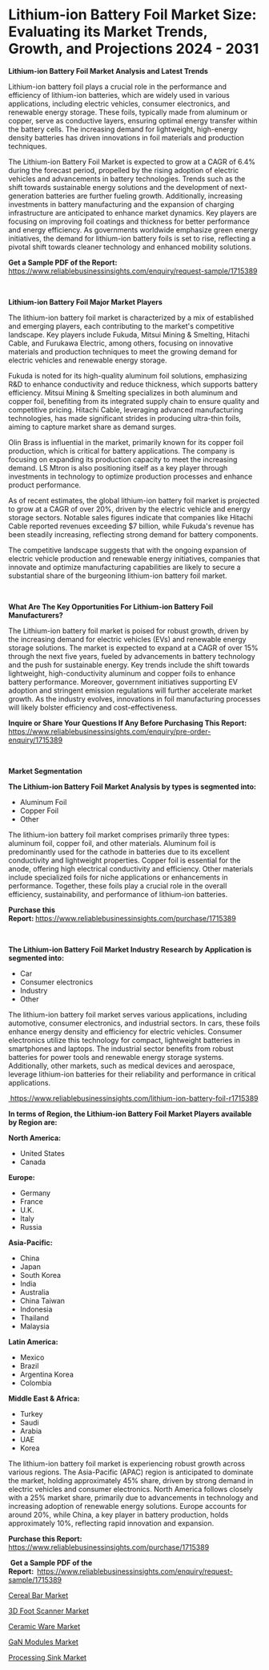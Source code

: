 <p><h1>Lithium-ion Battery Foil Market Size: Evaluating its Market Trends, Growth, and Projections 2024 - 2031</h1></p><p><strong>Lithium-ion Battery Foil Market Analysis and Latest Trends</strong></p>
<p><p>Lithium-ion battery foil plays a crucial role in the performance and efficiency of lithium-ion batteries, which are widely used in various applications, including electric vehicles, consumer electronics, and renewable energy storage. These foils, typically made from aluminum or copper, serve as conductive layers, ensuring optimal energy transfer within the battery cells. The increasing demand for lightweight, high-energy density batteries has driven innovations in foil materials and production techniques.</p><p>The Lithium-ion Battery Foil Market is expected to grow at a CAGR of 6.4% during the forecast period, propelled by the rising adoption of electric vehicles and advancements in battery technologies. Trends such as the shift towards sustainable energy solutions and the development of next-generation batteries are further fueling growth. Additionally, increasing investments in battery manufacturing and the expansion of charging infrastructure are anticipated to enhance market dynamics. Key players are focusing on improving foil coatings and thickness for better performance and energy efficiency. As governments worldwide emphasize green energy initiatives, the demand for lithium-ion battery foils is set to rise, reflecting a pivotal shift towards cleaner technology and enhanced mobility solutions.</p></p>
<p><strong>Get a Sample PDF of the Report:&nbsp;</strong> <a href="https://www.reliablebusinessinsights.com/enquiry/request-sample/1715389?utm_campaign=97&utm_medium=2&utm_source=Github&utm_content=ia&utm_term=23102024&utm_id=lithium-ion-battery-foil">https://www.reliablebusinessinsights.com/enquiry/request-sample/1715389</a></p>
<p>&nbsp;</p>
<p><strong>Lithium-ion Battery Foil Major Market Players</strong></p>
<p><p>The lithium-ion battery foil market is characterized by a mix of established and emerging players, each contributing to the market's competitive landscape. Key players include Fukuda, Mitsui Mining & Smelting, Hitachi Cable, and Furukawa Electric, among others, focusing on innovative materials and production techniques to meet the growing demand for electric vehicles and renewable energy storage.</p><p>Fukuda is noted for its high-quality aluminum foil solutions, emphasizing R&D to enhance conductivity and reduce thickness, which supports battery efficiency. Mitsui Mining & Smelting specializes in both aluminum and copper foil, benefiting from its integrated supply chain to ensure quality and competitive pricing. Hitachi Cable, leveraging advanced manufacturing technologies, has made significant strides in producing ultra-thin foils, aiming to capture market share as demand surges.</p><p>Olin Brass is influential in the market, primarily known for its copper foil production, which is critical for battery applications. The company is focusing on expanding its production capacity to meet the increasing demand. LS Mtron is also positioning itself as a key player through investments in technology to optimize production processes and enhance product performance.</p><p>As of recent estimates, the global lithium-ion battery foil market is projected to grow at a CAGR of over 20%, driven by the electric vehicle and energy storage sectors. Notable sales figures indicate that companies like Hitachi Cable reported revenues exceeding $7 billion, while Fukuda's revenue has been steadily increasing, reflecting strong demand for battery components.</p><p>The competitive landscape suggests that with the ongoing expansion of electric vehicle production and renewable energy initiatives, companies that innovate and optimize manufacturing capabilities are likely to secure a substantial share of the burgeoning lithium-ion battery foil market.</p></p>
<p>&nbsp;</p>
<p><strong>What Are The Key Opportunities For Lithium-ion Battery Foil Manufacturers?</strong></p>
<p><p>The Lithium-ion battery foil market is poised for robust growth, driven by the increasing demand for electric vehicles (EVs) and renewable energy storage solutions. The market is expected to expand at a CAGR of over 15% through the next five years, fueled by advancements in battery technology and the push for sustainable energy. Key trends include the shift towards lightweight, high-conductivity aluminum and copper foils to enhance battery performance. Moreover, government initiatives supporting EV adoption and stringent emission regulations will further accelerate market growth. As the industry evolves, innovations in foil manufacturing processes will likely bolster efficiency and cost-effectiveness.</p></p>
<p><strong>Inquire or Share Your Questions If Any Before Purchasing This Report:</strong> <a href="https://www.reliablebusinessinsights.com/enquiry/pre-order-enquiry/1715389?utm_campaign=97&utm_medium=2&utm_source=Github&utm_content=ia&utm_term=23102024&utm_id=lithium-ion-battery-foil">https://www.reliablebusinessinsights.com/enquiry/pre-order-enquiry/1715389</a></p>
<p>&nbsp;</p>
<p><strong>Market Segmentation</strong></p>
<p><strong>The Lithium-ion Battery Foil Market Analysis by types is segmented into:</strong></p>
<p><ul><li>Aluminum Foil</li><li>Copper Foil</li><li>Other</li></ul></p>
<p><p>The lithium-ion battery foil market comprises primarily three types: aluminum foil, copper foil, and other materials. Aluminum foil is predominantly used for the cathode in batteries due to its excellent conductivity and lightweight properties. Copper foil is essential for the anode, offering high electrical conductivity and efficiency. Other materials include specialized foils for niche applications or enhancements in performance. Together, these foils play a crucial role in the overall efficiency, sustainability, and performance of lithium-ion batteries.</p></p>
<p><strong>Purchase this Report:&nbsp;</strong><a href="https://www.reliablebusinessinsights.com/purchase/1715389?utm_campaign=97&utm_medium=2&utm_source=Github&utm_content=ia&utm_term=23102024&utm_id=lithium-ion-battery-foil">https://www.reliablebusinessinsights.com/purchase/1715389</a></p>
<p>&nbsp;</p>
<p><strong>The Lithium-ion Battery Foil Market Industry Research by Application is segmented into:</strong></p>
<p><ul><li>Car</li><li>Consumer electronics</li><li>Industry</li><li>Other</li></ul></p>
<p><p>The lithium-ion battery foil market serves various applications, including automotive, consumer electronics, and industrial sectors. In cars, these foils enhance energy density and efficiency for electric vehicles. Consumer electronics utilize this technology for compact, lightweight batteries in smartphones and laptops. The industrial sector benefits from robust batteries for power tools and renewable energy storage systems. Additionally, other markets, such as medical devices and aerospace, leverage lithium-ion batteries for their reliability and performance in critical applications.</p></p>
<p><a href="https://www.reliablebusinessinsights.com/lithium-ion-battery-foil-r1715389?utm_campaign=97&utm_medium=2&utm_source=Github&utm_content=ia&utm_term=23102024&utm_id=lithium-ion-battery-foil">&nbsp;https://www.reliablebusinessinsights.com/lithium-ion-battery-foil-r1715389</a></p>
<p><strong>In terms of Region, the Lithium-ion Battery Foil Market Players available by Region are:</strong></p>
<p>
    <p> <strong> North America: </strong>
        <ul>
            <li>United States</li>
            <li>Canada</li>
        </ul>
        </p> 
    <p> <strong> Europe: </strong>
        <ul>
            <li>Germany</li>
            <li>France</li>
            <li>U.K.</li>
            <li>Italy</li>
            <li>Russia</li>
        </ul>
        </p> 
    <p> <strong> Asia-Pacific: </strong>
        <ul>
            <li>China</li>
            <li>Japan</li>
            <li>South Korea</li>
            <li>India</li>
            <li>Australia</li>
            <li>China Taiwan</li>
            <li>Indonesia</li>
            <li>Thailand</li>
            <li>Malaysia</li>
        </ul>
        </p> 
    <p> <strong> Latin America: </strong>
        <ul>
            <li>Mexico</li>
            <li>Brazil</li>
            <li>Argentina Korea</li>
            <li>Colombia</li>
        </ul>
        </p> 
    <p> <strong> Middle East & Africa: </strong>
        <ul>
            <li>Turkey</li>
            <li>Saudi</li>
            <li>Arabia</li>
            <li>UAE</li>
            <li>Korea</li>
        </ul>
    </p>
    </p>
<p><p>The lithium-ion battery foil market is experiencing robust growth across various regions. The Asia-Pacific (APAC) region is anticipated to dominate the market, holding approximately 45% share, driven by strong demand in electric vehicles and consumer electronics. North America follows closely with a 25% market share, primarily due to advancements in technology and increasing adoption of renewable energy solutions. Europe accounts for around 20%, while China, a key player in battery production, holds approximately 10%, reflecting rapid innovation and expansion.</p></p>
<p><strong>Purchase this Report: </strong><a href="https://www.reliablebusinessinsights.com/purchase/1715389?utm_campaign=97&utm_medium=2&utm_source=Github&utm_content=ia&utm_term=23102024&utm_id=lithium-ion-battery-foil">https://www.reliablebusinessinsights.com/purchase/1715389</a></p>
<p>&nbsp;<strong>Get a Sample PDF of the Report:&nbsp;&nbsp;</strong><a href="https://www.reliablebusinessinsights.com/enquiry/request-sample/1715389?utm_campaign=97&utm_medium=2&utm_source=Github&utm_content=ia&utm_term=23102024&utm_id=lithium-ion-battery-foil">https://www.reliablebusinessinsights.com/enquiry/request-sample/1715389</a></p>
<p><strong></strong></p>
<p><p><a href="https://www.linkedin.com/pulse/cereal-bar-market-segmentation-applications-types-growth-xbx5e?utm_campaign=97&utm_medium=2&utm_source=Github&utm_content=ia&utm_term=23102024&utm_id=lithium-ion-battery-foil">Cereal Bar Market</a></p><p><a href="https://issuu.com/reportprime-2/docs/3d-foot-scanner-market-size-2030.pp_d62be2458d2e6b?utm_campaign=97&utm_medium=2&utm_source=Github&utm_content=ia&utm_term=23102024&utm_id=lithium-ion-battery-foil">3D Foot Scanner Market</a></p><p><a href="https://www.linkedin.com/pulse/ceramic-ware-market-trends-detailed-study-its-segmentation-ggole?utm_campaign=97&utm_medium=2&utm_source=Github&utm_content=ia&utm_term=23102024&utm_id=lithium-ion-battery-foil">Ceramic Ware Market</a></p><p><a href="https://github.com/alespiliffe/Market-Research-Report-List-1/blob/main/gan-modules-market.md?utm_campaign=97&utm_medium=2&utm_source=Github&utm_content=ia&utm_term=23102024&utm_id=lithium-ion-battery-foil">GaN Modules Market</a></p><p><a href="https://issuu.com/reportprime-2/docs/processing-sink-market-size-2030.pp_b28d66551c0f87?utm_campaign=97&utm_medium=2&utm_source=Github&utm_content=ia&utm_term=23102024&utm_id=lithium-ion-battery-foil">Processing Sink Market</a></p></p>